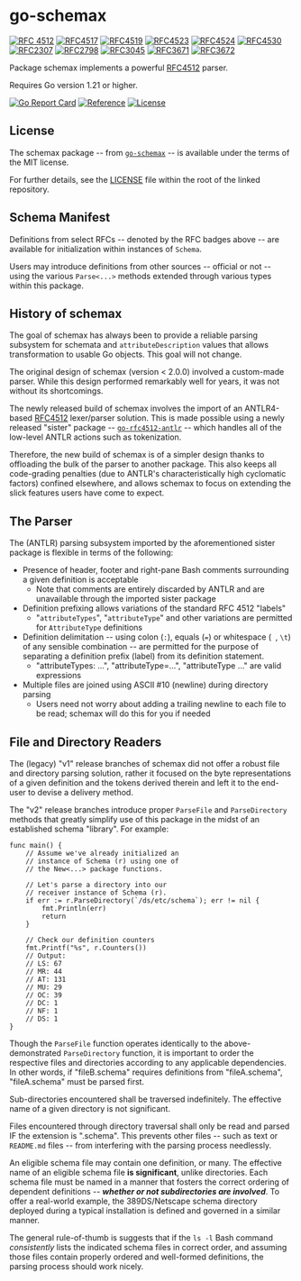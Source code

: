 # go-schemax

[![RFC 4512](https://img.shields.io/badge/RFC-4512-blue?cacheSeconds=500000)](https://datatracker.ietf.org/doc/html/rfc4512) [![RFC4517](https://img.shields.io/badge/RFC-4517-blue?cacheSeconds=500000)](https://datatracker.ietf.org/doc/html/rfc4517) [![RFC4519](https://img.shields.io/badge/RFC-4519-blue?cacheSeconds=500000)](https://datatracker.ietf.org/doc/html/rfc4519) [![RFC4523](https://img.shields.io/badge/RFC-4523-blue?cacheSeconds=500000)](https://datatracker.ietf.org/doc/html/rfc4523) [![RFC4524](https://img.shields.io/badge/RFC-4524-blue?cacheSeconds=500000)](https://datatracker.ietf.org/doc/html/rfc4524) [![RFC4530](https://img.shields.io/badge/RFC-4530-blue?cacheSeconds=500000)](https://datatracker.ietf.org/doc/html/rfc4530) [![RFC2307](https://img.shields.io/badge/RFC-2307-blue?cacheSeconds=500000)](https://datatracker.ietf.org/doc/html/rfc2307) [![RFC2798](https://img.shields.io/badge/RFC-2798-blue?cacheSeconds=500000)](https://datatracker.ietf.org/doc/html/rfc2798) [![RFC3045](https://img.shields.io/badge/RFC-3045-blue?cacheSeconds=500000)](https://datatracker.ietf.org/doc/html/rfc3045) [![RFC3671](https://img.shields.io/badge/RFC-3671-blue?cacheSeconds=500000)](https://datatracker.ietf.org/doc/html/rfc3671) [![RFC3672](https://img.shields.io/badge/RFC-3672-blue?cacheSeconds=500000)](https://datatracker.ietf.org/doc/html/rfc3672)

Package schemax implements a powerful [RFC4512](https://www.rfc-editor.org/rfc/rfc4512.txt) parser.

Requires Go version 1.21 or higher.

[![Go Report Card](https://goreportcard.com/badge/JesseCoretta/go-schemax)](https://goreportcard.com/report/github.com/JesseCoretta/go-schemax) [![Reference](https://pkg.go.dev/badge/github.com/JesseCoretta/go-schemax.svg)](https://pkg.go.dev/github.com/JesseCoretta/go-schemax) [![License](https://img.shields.io/badge/license-MIT-brightgreen.svg?style=flat)](https://github.com/JesseCoretta/go-schemax/blob/main/LICENSE)

## License

The schemax package -- from [`go-schemax`](http://github.com/JesseCoretta/go-schemax) -- is available under the terms of the MIT license.

For further details, see the [LICENSE](/LICENSE) file within the root of the linked repository.

## Schema Manifest

Definitions from select RFCs -- denoted by the RFC badges above -- are available for initialization within instances of `Schema`.

Users may introduce definitions from other sources -- official or not -- using the various `Parse<...>` methods extended through various types within this package.

## History of schemax

The goal of schemax has always been to provide a reliable parsing subsystem for schemata and `attributeDescription` values that allows transformation to usable Go objects. This goal will not change.

The original design of schemax (version < 2.0.0) involved a custom-made parser. While this design performed remarkably well for years, it was not without its shortcomings.

The newly released build of schemax involves the import of an ANTLR4-based [RFC4512](https://www.rfc-editor.org/rfc/rfc4512.txt) lexer/parser solution. This is made possible using a newly released "sister" package -- [`go-rfc4512-antlr`](https://github.com/JesseCoretta/go-rfc4512-antlr) -- which handles all of the low-level ANTLR actions such as tokenization.

Therefore, the new build of schemax is of a simpler design thanks to offloading the bulk of the parser to another package. This also keeps all code-grading penalties (due to ANTLR's characteristically high cyclomatic factors) confined elsewhere, and allows schemax to focus on extending the slick features users have come to expect.

## The Parser

The (ANTLR) parsing subsystem imported by the aforementioned sister package is flexible in terms of the following:

  - Presence of header, footer and right-pane Bash comments surrounding a given definition is acceptable
    - Note that comments are entirely discarded by ANTLR and are unavailable through the imported sister package
  - Definition prefixing allows variations of the standard RFC 4512 "labels"
    - "`attributeTypes`", "`attributeType`" and other variations are permitted for `AttributeType` definitions
  - Definition delimitation -- using colon (`:`), equals (`=`) or whitespace (` `, `\t`) of any sensible combination -- are permitted for the purpose of separating a definition prefix (label) from its definition statement.
    - "attributeTypes: ...", "attributeType=...", "attributeType ..." are valid expressions
  - Multiple files are joined using ASCII #10 (newline) during directory parsing
    - Users need not worry about adding a trailing newline to each file to be read; schemax will do this for you if needed

## File and Directory Readers

The (legacy) "v1" release branches of schemax did not offer a robust file and directory parsing solution, rather it focused on the byte representations of a given definition and the tokens derived therein and left it to the end-user to devise a delivery method.

The "v2" release branches introduce proper `ParseFile` and `ParseDirectory` methods that greatly simplify use of this package in the midst of an established schema "library".  For example:

```
func main() {
	// Assume we've already initialized an
	// instance of Schema (r) using one of
	// the New<...> package functions.

	// Let's parse a directory into our
	// receiver instance of Schema (r).
	if err := r.ParseDirectory(`/ds/etc/schema`); err != nil {
		fmt.Println(err)
		return
	}

	// Check our definition counters
	fmt.Printf("%s", r.Counters())
	// Output:
	// LS: 67
	// MR: 44
	// AT: 131
	// MU: 29
	// OC: 39
	// DC: 1
	// NF: 1
	// DS: 1
}
```

Though the `ParseFile` function operates identically to the above-demonstrated `ParseDirectory` function, it is important to order the respective files and directories according to any applicable dependencies.  In other words, if "fileB.schema" requires definitions from "fileA.schema", "fileA.schema" must be parsed first.

Sub-directories encountered shall be traversed indefinitely. The effective name of a given directory is not significant.

Files encountered through directory traversal shall only be read and parsed IF the extension is ".schema".  This prevents other files -- such as text or `README.md` files -- from interfering with the parsing process needlessly.

An eligible schema file may contain one definition, or many. The effective name of an eligible schema file **is significant**, unlike directories.  Each schema file must be named in a manner that fosters the correct ordering of dependent definitions -- **_whether or not subdirectories are involved_**. To offer a real-world example, the 389DS/Netscape schema directory deployed during a typical installation is defined and governed in a similar manner.

The general rule-of-thumb is suggests that if the `ls -l` Bash command _consistently_ lists the indicated schema files in correct order, and assuming those files contain properly ordered and well-formed definitions, the parsing process should work nicely.

